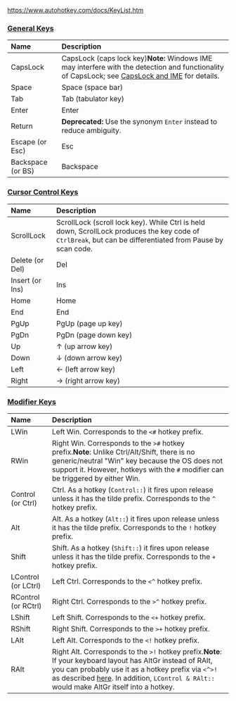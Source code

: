 https://www.autohotkey.com/docs/KeyList.htm

### [General Keys](https://www.autohotkey.com/docs/KeyList.htm#general)

| Name              | Description                                                  |
| :---------------- | :----------------------------------------------------------- |
| CapsLock          | CapsLock (caps lock key)**Note:** Windows IME may interfere with the detection and functionality of CapsLock; see [CapsLock and IME](https://www.autohotkey.com/docs/KeyList.htm#IME) for details. |
| Space             | Space (space bar)                                            |
| Tab               | Tab (tabulator key)                                          |
| Enter             | Enter                                                        |
| Return            | **Deprecated:** Use the synonym `Enter` instead to reduce ambiguity. |
| Escape (or Esc)   | Esc                                                          |
| Backspace (or BS) | Backspace                                                    |

### [Cursor Control Keys](https://www.autohotkey.com/docs/KeyList.htm#cursor)

| Name            | Description                                                  |
| :-------------- | :----------------------------------------------------------- |
| ScrollLock      | ScrollLock (scroll lock key). While Ctrl is held down, ScrollLock produces the key code of `CtrlBreak`, but can be differentiated from Pause by scan code. |
| Delete (or Del) | Del                                                          |
| Insert (or Ins) | Ins                                                          |
| Home            | Home                                                         |
| End             | End                                                          |
| PgUp            | PgUp (page up key)                                           |
| PgDn            | PgDn (page down key)                                         |
| Up              | ↑ (up arrow key)                                             |
| Down            | ↓ (down arrow key)                                           |
| Left            | ← (left arrow key)                                           |
| Right           | → (right arrow key)                                          |

### [Modifier Keys](https://www.autohotkey.com/docs/KeyList.htm#modifier)

| Name                | Description                                                  |
| :------------------ | :----------------------------------------------------------- |
| LWin                | Left Win. Corresponds to the `<#` hotkey prefix.             |
| RWin                | Right Win. Corresponds to the `>#` hotkey prefix.**Note**: Unlike Ctrl/Alt/Shift, there is no generic/neutral "Win" key because the OS does not support it. However, hotkeys with the `#` modifier can be triggered by either Win. |
| Control (or Ctrl)   | Ctrl. As a hotkey (`Control::`) it fires upon release unless it has the tilde prefix. Corresponds to the `^` hotkey prefix. |
| Alt                 | Alt. As a hotkey (`Alt::`) it fires upon release unless it has the tilde prefix. Corresponds to the `!` hotkey prefix. |
| Shift               | Shift. As a hotkey (`Shift::`) it fires upon release unless it has the tilde prefix. Corresponds to the `+` hotkey prefix. |
| LControl (or LCtrl) | Left Ctrl. Corresponds to the `<^` hotkey prefix.            |
| RControl (or RCtrl) | Right Ctrl. Corresponds to the `>^` hotkey prefix.           |
| LShift              | Left Shift. Corresponds to the `<+` hotkey prefix.           |
| RShift              | Right Shift. Corresponds to the `>+` hotkey prefix.          |
| LAlt                | Left Alt. Corresponds to the `<!` hotkey prefix.             |
| RAlt                | Right Alt. Corresponds to the `>!` hotkey prefix.**Note**: If your keyboard layout has AltGr instead of RAlt, you can probably use it as a hotkey prefix via `<^>!` as described [here](https://www.autohotkey.com/docs/Hotkeys.htm#AltGr). In addition, `LControl & RAlt::` would make AltGr itself into a hotkey. |
